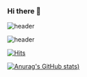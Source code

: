 ### Hi there 👋

![header](https://capsule-render.vercel.app/api?type=shark&color=gradient&height=300&section=header&text=cw001121&fontSize=90)

![header](https://capsule-render.vercel.app/api?type=shark&color=gradient&height=150&section=footer)

[![Hits](https://hits.seeyoufarm.com/api/count/incr/badge.svg?url=https%3A%2F%2Fgithub.com%cw001121&count_bg=%2379C83D&title_bg=%23555555&icon=&icon_color=%23E7E7E7&title=hits&edge_flat=false)](https://hits.seeyoufarm.com)

[![Anurag's GitHub stats](https://github-readme-stats.vercel.app/api?username=cw001121&show_icons=true&theme=dracula))](https://github.com/anuraghazra/github-readme-stats)
